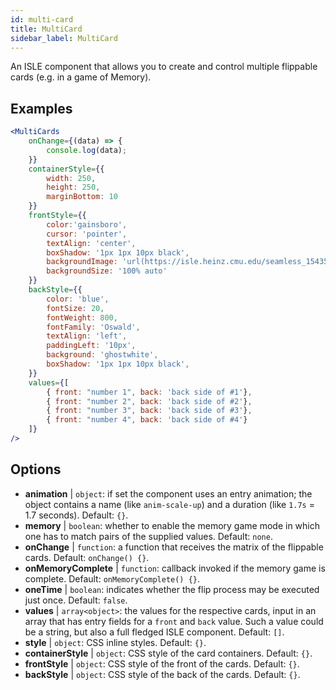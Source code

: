 ```yaml
---
id: multi-card 
title: MultiCard
sidebar_label: MultiCard
---
```


An ISLE component that allows you to create and control multiple flippable cards (e.g. in a game of Memory).

## Examples

```jsx live
<MultiCards
    onChange={(data) => {
        console.log(data);
    }}
    containerStyle={{
        width: 250,
        height: 250,
        marginBottom: 10
    }}
    frontStyle={{
        color:'gainsboro',
        cursor: 'pointer',
        textAlign: 'center',
        boxShadow: '1px 1px 10px black',
        backgroundImage: 'url(https://isle.heinz.cmu.edu/seamless_1543575455035.png)',
        backgroundSize: '100% auto'
    }}
    backStyle={{
        color: 'blue',
        fontSize: 20,
        fontWeight: 800,
        fontFamily: 'Oswald',
        textAlign: 'left',
        paddingLeft: '10px',
        background: 'ghostwhite',
        boxShadow: '1px 1px 10px black',
    }}
    values={[
        { front: "number 1", back: 'back side of #1'},
        { front: "number 2", back: 'back side of #2'},
        { front: "number 3", back: 'back side of #3'},
        { front: "number 4", back: 'back side of #4'}
    ]}
/>
``` 



## Options

* __animation__ | `object`: if set the component uses an entry animation; the object contains a name (like `anim-scale-up`) and a duration (like `1.7s` = 1.7 seconds). Default: `{}`.
* __memory__ | `boolean`: whether to enable the memory game mode in which one has to match pairs of the supplied values. Default: `none`.
* __onChange__ | `function`: a function that receives the matrix of the flippable cards. Default: `onChange() {}`.
* __onMemoryComplete__ | `function`: callback invoked if the memory game is complete. Default: `onMemoryComplete() {}`.
* __oneTime__ | `boolean`: indicates whether the flip process may be executed just once. Default: `false`.
* __values__ | `array<object>`: the values for the respective cards, input in an array that has entry fields for a `front` and `back` value. Such a value could be a string, but also a full fledged ISLE component. Default: `[]`.
* __style__ | `object`: CSS inline styles. Default: `{}`.
* __containerStyle__ | `object`: CSS style of the card containers. Default: `{}`.
* __frontStyle__ | `object`: CSS style of the front of the cards. Default: `{}`.
* __backStyle__ | `object`: CSS style of the back of the cards. Default: `{}`.
